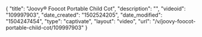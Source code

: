 {
    "title": "Joovy&reg; Foocot Portable Child Cot",
    "description": "",
    "videoid": "109997903",
    "date_created": "1502524205",
    "date_modified": "1504247454",
    "type": "captivate",
    "layout": "video",
    "url": "\/v\/joovy-foocot-portable-child-cot\/109997903"
}